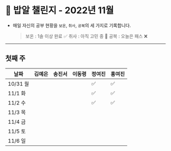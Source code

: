 # 🍚 밥알 챌린지 - 2022년 11월
- 매일 자신의 공부 현황을 `보온`, `취사`, `공복`의 세 가지로 기록합니다.
    
    > 보온 : 1솔 이상 완료 ✅
    취사 : 아직 고민 중 🤔
    공복 : 오늘은 패스 ❌
---

## 첫째 주
**날짜**|김예은|송진서|이동령|정여진|홍여진
---|---|---|---|---|---
10/31 월| | | |✅|✅
11/1 화| | | |✅|✅
11/2 수| | | |✅|✅
11/3 목| | | | |
11/4 금| | | | |
11/5 토| | | | |
11/6 일| | | | |

